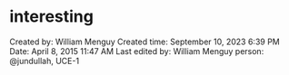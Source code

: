 # interesting

Created by: William Menguy
Created time: September 10, 2023 6:39 PM
Date: April 8, 2015 11:47 AM
Last edited by: William Menguy
person: @jundullah, UCE-1